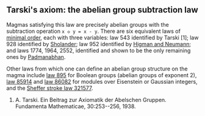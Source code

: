 ## Tarski's axiom: the abelian group subtraction law

Magmas satisfying this law are precisely abelian groups with the subtraction operation `x ◇ y = x - y`.  There are six equivalent laws of [minimal order](https://www.cs.unm.edu/~mccune/projects/gtsax/#Tarski-1938), each with three variables: law 543 identified by Tarski [1]; law 928 identified by [Sholander](https://doi.org/10.2307/2310005); law 952 identified by [Higman and Neumann](https://doi.org/10.5486/PMD.1952.2.3-4.10); and laws 1774, 1964, 2552, identified and shown to be the only remaining ones by [Padmanabhan](https://doi.org/10.1017/S144678870000570X).

Other laws from which one can define an abelian group structure on the magma include [law 895](https://teorth.github.io/equational_theories/implications/?895) for Boolean groups (abelian groups of exponent 2), [law 85914](https://teorth.github.io/equational_theories/implications/?85914) and [law 86082](https://teorth.github.io/equational_theories/implications/?86082) for modules over Eisenstein or Gaussian integers, and the [Sheffer stroke law 321577](https://teorth.github.io/equational_theories/implications/?321577).

1. A. Tarski. Ein Beitrag zur Axiomatik der Abelschen Gruppen. Fundamenta Mathematicae, 30:253--256, 1938.
